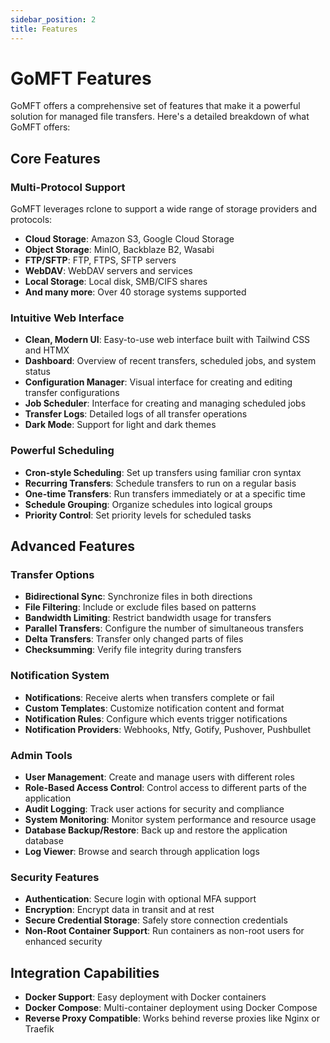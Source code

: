 ```yaml
---
sidebar_position: 2
title: Features
---
```


# GoMFT Features

GoMFT offers a comprehensive set of features that make it a powerful solution for managed file transfers. Here's a detailed breakdown of what GoMFT offers:

## Core Features

### Multi-Protocol Support

GoMFT leverages rclone to support a wide range of storage providers and protocols:

- **Cloud Storage**: Amazon S3, Google Cloud Storage
- **Object Storage**: MinIO, Backblaze B2, Wasabi
- **FTP/SFTP**: FTP, FTPS, SFTP servers
- **WebDAV**: WebDAV servers and services
- **Local Storage**: Local disk, SMB/CIFS shares
- **And many more**: Over 40 storage systems supported

### Intuitive Web Interface

- **Clean, Modern UI**: Easy-to-use web interface built with Tailwind CSS and HTMX
- **Dashboard**: Overview of recent transfers, scheduled jobs, and system status
- **Configuration Manager**: Visual interface for creating and editing transfer configurations
- **Job Scheduler**: Interface for creating and managing scheduled jobs
- **Transfer Logs**: Detailed logs of all transfer operations
- **Dark Mode**: Support for light and dark themes

### Powerful Scheduling

- **Cron-style Scheduling**: Set up transfers using familiar cron syntax
- **Recurring Transfers**: Schedule transfers to run on a regular basis
- **One-time Transfers**: Run transfers immediately or at a specific time
- **Schedule Grouping**: Organize schedules into logical groups
- **Priority Control**: Set priority levels for scheduled tasks

## Advanced Features

### Transfer Options

- **Bidirectional Sync**: Synchronize files in both directions
- **File Filtering**: Include or exclude files based on patterns
- **Bandwidth Limiting**: Restrict bandwidth usage for transfers
- **Parallel Transfers**: Configure the number of simultaneous transfers
- **Delta Transfers**: Transfer only changed parts of files
- **Checksumming**: Verify file integrity during transfers

### Notification System

- **Notifications**: Receive alerts when transfers complete or fail
- **Custom Templates**: Customize notification content and format
- **Notification Rules**: Configure which events trigger notifications
- **Notification Providers**: Webhooks, Ntfy, Gotify, Pushover, Pushbullet

### Admin Tools

- **User Management**: Create and manage users with different roles
- **Role-Based Access Control**: Control access to different parts of the application
- **Audit Logging**: Track user actions for security and compliance
- **System Monitoring**: Monitor system performance and resource usage
- **Database Backup/Restore**: Back up and restore the application database
- **Log Viewer**: Browse and search through application logs

### Security Features

- **Authentication**: Secure login with optional MFA support
- **Encryption**: Encrypt data in transit and at rest
- **Secure Credential Storage**: Safely store connection credentials
- **Non-Root Container Support**: Run containers as non-root users for enhanced security

## Integration Capabilities

- **Docker Support**: Easy deployment with Docker containers
- **Docker Compose**: Multi-container deployment using Docker Compose
- **Reverse Proxy Compatible**: Works behind reverse proxies like Nginx or Traefik 
